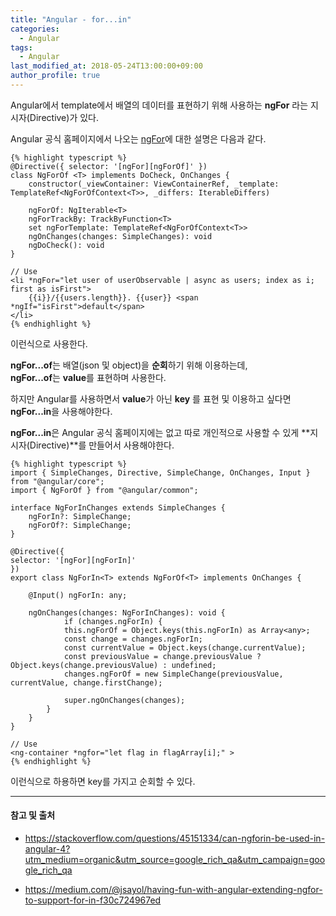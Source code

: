 ```yaml
---
title: "Angular - for...in"
categories: 
  - Angular
tags:
  - Angular
last_modified_at: 2018-05-24T13:00:00+09:00
author_profile: true
---
```


Angular에서 template에서 배열의 데이터를 표현하기 위해 사용하는 **ngFor** 라는 지시자(Directive)가 있다.

Angular 공식 홈페이지에서 나오는 [ngFor](https://angular.io/api/common/NgForOf)에 대한 설명은 다음과 같다.

    {% highlight typescript %}
    @Directive({ selector: '[ngFor][ngForOf]' })
    class NgForOf <T> implements DoCheck, OnChanges {
        constructor(_viewContainer: ViewContainerRef, _template: TemplateRef<NgForOfContext<T>>, _differs: IterableDiffers)

        ngForOf: NgIterable<T>
        ngForTrackBy: TrackByFunction<T>
        set ngForTemplate: TemplateRef<NgForOfContext<T>>
        ngOnChanges(changes: SimpleChanges): void
        ngDoCheck(): void
    }

    // Use
    <li *ngFor="let user of userObservable | async as users; index as i; first as isFirst">
        {{i}}/{{users.length}}. {{user}} <span *ngIf="isFirst">default</span>
    </li>
    {% endhighlight %}

이런식으로 사용한다.

**ngFor...of**는 배열(json 및 object)을 **순회**하기 위해 이용하는데, <br />
**ngFor...of**는 **value**를 표현하며 사용한다.

하지만 Angular를 사용하면서 **value**가 아닌 **key** 를 표현 및 이용하고 싶다면
**ngFor...in**을 사용해야한다.

**ngFor...in**은 Angular 공식 홈페이지에는 없고 따로 개인적으로 사용할 수 있게 **지시자(Directive)**를 만들어서 사용해야한다.

    {% highlight typescript %}
    import { SimpleChanges, Directive, SimpleChange, OnChanges, Input } from "@angular/core";
    import { NgForOf } from "@angular/common";
    
    interface NgForInChanges extends SimpleChanges {
        ngForIn?: SimpleChange;
        ngForOf?: SimpleChange;
    }

    @Directive({
    selector: '[ngFor][ngForIn]'
    })
    export class NgForIn<T> extends NgForOf<T> implements OnChanges {

        @Input() ngForIn: any;

        ngOnChanges(changes: NgForInChanges): void {
                if (changes.ngForIn) {
                this.ngForOf = Object.keys(this.ngForIn) as Array<any>;
                const change = changes.ngForIn;
                const currentValue = Object.keys(change.currentValue);
                const previousValue = change.previousValue ? Object.keys(change.previousValue) : undefined;
                changes.ngForOf = new SimpleChange(previousValue, currentValue, change.firstChange);

                super.ngOnChanges(changes);
            }
        }
    }

    // Use
    <ng-container *ngfor="let flag in flagArray[i];" >
    {% endhighlight %}

이런식으로 하용하면 key를 가지고 순회할 수 있다.

---
#### 참고 및 출처

- https://stackoverflow.com/questions/45151334/can-ngforin-be-used-in-angular-4?utm_medium=organic&utm_source=google_rich_qa&utm_campaign=google_rich_qa

- https://medium.com/@jsayol/having-fun-with-angular-extending-ngfor-to-support-for-in-f30c724967ed